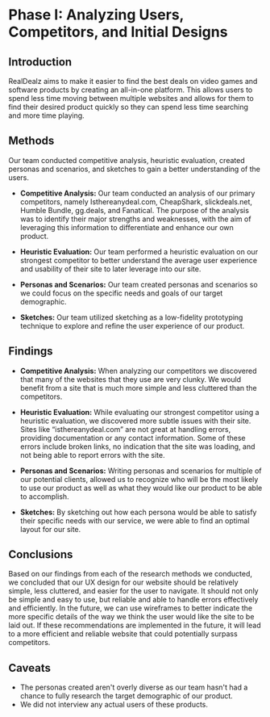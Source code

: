 # Phase I: Analyzing Users, Competitors, and Initial Designs

## Introduction

RealDealz aims to make it easier to find the best deals on video games and software products by creating an all-in-one platform. This allows users to spend less time moving between multiple websites and allows for them to find their desired product quickly so they can spend less time searching and more time playing.

## Methods

Our team conducted competitive analysis, heuristic evaluation, created personas and scenarios, and sketches to gain a better understanding of the users.

- **Competitive Analysis:** Our team conducted an analysis of our primary competitors, namely Isthereanydeal.com, CheapShark, slickdeals.net, Humble Bundle, gg.deals, and Fanatical. The purpose of the analysis was to identify their major strengths and weaknesses, with the aim of leveraging this information to differentiate and enhance our own product.

- **Heuristic Evaluation:** Our team performed a heuristic evaluation on our strongest competitor to better understand the average user experience and usability of their site to later leverage into our site.

- **Personas and Scenarios:** Our team created personas and scenarios so we could focus on the specific needs and goals of our target demographic.

- **Sketches:** Our team utilized sketching as a low-fidelity prototyping technique to explore and refine the user experience of our product.

## Findings

- **Competitive Analysis:** When analyzing our competitors we discovered that many of the websites that they use are very clunky. We would benefit from a site that is much more simple and less cluttered than the competitors.

- **Heuristic Evaluation:** While evaluating our strongest competitor using a heuristic evaluation, we discovered more subtle issues with their site. Sites like “isthereanydeal.com” are not great at handling errors, providing documentation or any contact information. Some of these errors include broken links, no indication that the site was loading, and not being able to report errors with the site.

- **Personas and Scenarios:** Writing personas and scenarios for multiple of our potential clients, allowed us to recognize who will be the most likely to use our product as well as what they would like our product to be able to accomplish.

- **Sketches:** By sketching out how each persona would be able to satisfy their specific needs with our service, we were able to find an optimal layout for our site.

## Conclusions

Based on our findings from each of the research methods we conducted, we concluded that our UX design for our website should be relatively simple, less cluttered, and easier for the user to navigate. It should not only be simple and easy to use, but reliable and able to handle errors effectively and efficiently. In the future, we can use wireframes to better indicate the more specific details of the way we think the user would like the site to be laid out. If these recommendations are implemented in the future, it will lead to a more efficient and reliable website that could potentially surpass competitors.

## Caveats

- The personas created aren't overly diverse as our team hasn't had a chance to fully research the target demographic of our product.
- We did not interview any actual users of these products.
